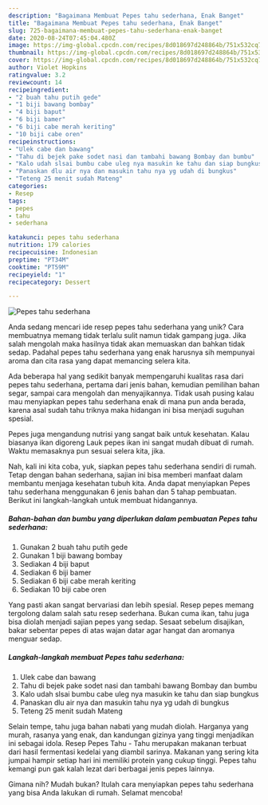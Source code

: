 ```yaml
---
description: "Bagaimana Membuat Pepes tahu sederhana, Enak Banget"
title: "Bagaimana Membuat Pepes tahu sederhana, Enak Banget"
slug: 725-bagaimana-membuat-pepes-tahu-sederhana-enak-banget
date: 2020-08-24T07:45:04.480Z
image: https://img-global.cpcdn.com/recipes/8d018697d248864b/751x532cq70/pepes-tahu-sederhana-foto-resep-utama.jpg
thumbnail: https://img-global.cpcdn.com/recipes/8d018697d248864b/751x532cq70/pepes-tahu-sederhana-foto-resep-utama.jpg
cover: https://img-global.cpcdn.com/recipes/8d018697d248864b/751x532cq70/pepes-tahu-sederhana-foto-resep-utama.jpg
author: Violet Hopkins
ratingvalue: 3.2
reviewcount: 14
recipeingredient:
- "2 buah tahu putih gede"
- "1 biji bawang bombay"
- "4 biji baput"
- "6 biji bamer"
- "6 biji cabe merah keriting"
- "10 biji cabe oren"
recipeinstructions:
- "Ulek cabe dan bawang"
- "Tahu di bejek pake sodet nasi dan tambahi bawang Bombay dan bumbu"
- "Kalo udah slsai bumbu cabe uleg nya masukin ke tahu dan siap bungkus"
- "Panaskan dlu air nya dan masukin tahu nya yg udah di bungkus"
- "Teteng 25 menit sudah Mateng"
categories:
- Resep
tags:
- pepes
- tahu
- sederhana

katakunci: pepes tahu sederhana 
nutrition: 179 calories
recipecuisine: Indonesian
preptime: "PT34M"
cooktime: "PT59M"
recipeyield: "1"
recipecategory: Dessert

---
```



![Pepes tahu sederhana](https://img-global.cpcdn.com/recipes/8d018697d248864b/751x532cq70/pepes-tahu-sederhana-foto-resep-utama.jpg)

Anda sedang mencari ide resep pepes tahu sederhana yang unik? Cara membuatnya memang tidak terlalu sulit namun tidak gampang juga. Jika salah mengolah maka hasilnya tidak akan memuaskan dan bahkan tidak sedap. Padahal pepes tahu sederhana yang enak harusnya sih mempunyai aroma dan cita rasa yang dapat memancing selera kita.

Ada beberapa hal yang sedikit banyak mempengaruhi kualitas rasa dari pepes tahu sederhana, pertama dari jenis bahan, kemudian pemilihan bahan segar, sampai cara mengolah dan menyajikannya. Tidak usah pusing kalau mau menyiapkan pepes tahu sederhana enak di mana pun anda berada, karena asal sudah tahu triknya maka hidangan ini bisa menjadi suguhan spesial.

Pepes juga mengandung nutrisi yang sangat baik untuk kesehatan. Kalau biasanya ikan digoreng Lauk pepes ikan ini sangat mudah dibuat di rumah. Waktu memasaknya pun sesuai selera kita, jika.


Nah, kali ini kita coba, yuk, siapkan pepes tahu sederhana sendiri di rumah. Tetap dengan bahan sederhana, sajian ini bisa memberi manfaat dalam membantu menjaga kesehatan tubuh kita. Anda dapat menyiapkan Pepes tahu sederhana menggunakan 6 jenis bahan dan 5 tahap pembuatan. Berikut ini langkah-langkah untuk membuat hidangannya.

<!--inarticleads1-->

##### Bahan-bahan dan bumbu yang diperlukan dalam pembuatan Pepes tahu sederhana:

1. Gunakan 2 buah tahu putih gede
1. Gunakan 1 biji bawang bombay
1. Sediakan 4 biji baput
1. Sediakan 6 biji bamer
1. Sediakan 6 biji cabe merah keriting
1. Sediakan 10 biji cabe oren


Yang pasti akan sangat bervariasi dan lebih spesial. Resep pepes memang tergolong dalam salah satu resep sederhana. Bukan cuma ikan, tahu juga bisa diolah menjadi sajian pepes yang sedap. Sesaat sebelum disajikan, bakar sebentar pepes di atas wajan datar agar hangat dan aromanya menguar sedap. 

<!--inarticleads2-->

##### Langkah-langkah membuat Pepes tahu sederhana:

1. Ulek cabe dan bawang
1. Tahu di bejek pake sodet nasi dan tambahi bawang Bombay dan bumbu
1. Kalo udah slsai bumbu cabe uleg nya masukin ke tahu dan siap bungkus
1. Panaskan dlu air nya dan masukin tahu nya yg udah di bungkus
1. Teteng 25 menit sudah Mateng


Selain tempe, tahu juga bahan nabati yang mudah diolah. Harganya yang murah, rasanya yang enak, dan kandungan gizinya yang tinggi menjadikan ini sebagai idola. Resep Pepes Tahu - Tahu merupakan makanan terbuat dari hasil fermentasi kedelai yang diambil sarinya. Makanan yang sering kita jumpai hampir setiap hari ini memiliki protein yang cukup tinggi. Pepes tahu kemangi pun gak kalah lezat dari berbagai jenis pepes lainnya. 

Gimana nih? Mudah bukan? Itulah cara menyiapkan pepes tahu sederhana yang bisa Anda lakukan di rumah. Selamat mencoba!
